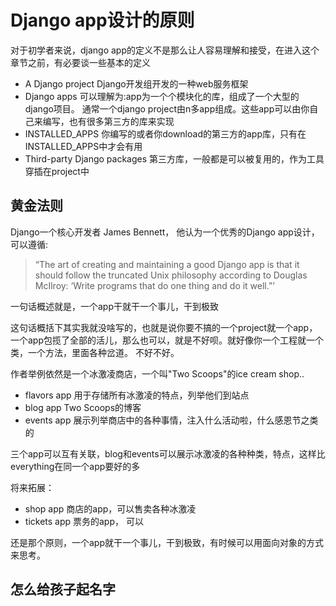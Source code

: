 # Django app设计的原则

对于初学者来说，django app的定义不是那么让人容易理解和接受，在进入这个章节之前，有必要谈一些基本的定义

- A Django project Django开发组开发的一种web服务框架
- Django apps 可以理解为:app为一个个模块化的库，组成了一个大型的django项目。 通常一个django project由n多app组成。这些app可以由你自己来编写，也有很多第三方的库来实现
- INSTALLED_APPS 你编写的或者你download的第三方的app库，只有在INSTALLED_APPS中才会有用
- Third-party Django packages 第三方库，一般都是可以被复用的，作为工具穿插在project中


## 黄金法则

Django一个核心开发者 James Bennett， 他认为一个优秀的Django app设计，可以遵循:

> “The art of creating and maintaining a good Django app is that it should follow the
truncated Unix philosophy according to Douglas McIlroy: ‘Write programs that do one
thing and do it well.”’

一句话概述就是，一个app干就干一个事儿，干到极致

这句话概括下其实我就没啥写的，也就是说你要不搞的一个project就一个app，一个app包揽了全部的活儿，那么也可以，就是不好呗。就好像你一个工程就一个类，一个方法，里面各种岔道。
不好不好。


作者举例依然是一个冰激凌商店，一个叫"Two Scoops"的ice cream shop..

- flavors app 用于存储所有冰激凌的特点，列举他们到站点
- blog app Two Scoops的博客
- events app 展示列举商店中的各种事情，注入什么活动啦，什么感恩节之类的

三个app可以互有关联，blog和events可以展示冰激凌的各种种类，特点，这样比everything在同一个app要好的多

将来拓展：
- shop app 商店的app，可以售卖各种冰激凌
- tickets app 票务的app， 可以

还是那个原则，一个app就干一个事儿，干到极致，有时候可以用面向对象的方式来思考。

## 怎么给孩子起名字

